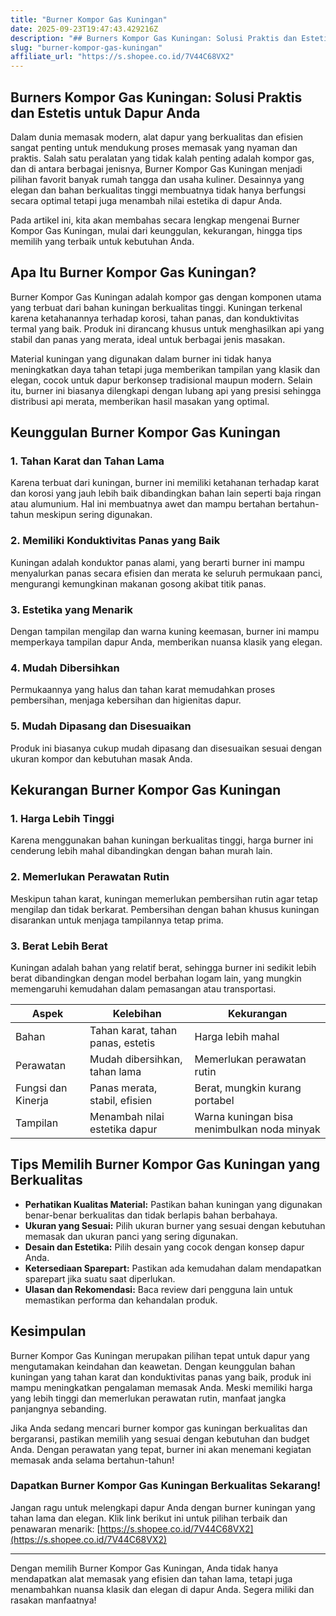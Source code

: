 ```yaml
---
title: "Burner Kompor Gas Kuningan"
date: 2025-09-23T19:47:43.429216Z
description: "## Burners Kompor Gas Kuningan: Solusi Praktis dan Estetis untuk Dapur Anda..."
slug: "burner-kompor-gas-kuningan"
affiliate_url: "https://s.shopee.co.id/7V44C68VX2"
---
```

## Burners Kompor Gas Kuningan: Solusi Praktis dan Estetis untuk Dapur Anda

Dalam dunia memasak modern, alat dapur yang berkualitas dan efisien sangat penting untuk mendukung proses memasak yang nyaman dan praktis. Salah satu peralatan yang tidak kalah penting adalah kompor gas, dan di antara berbagai jenisnya, Burner Kompor Gas Kuningan menjadi pilihan favorit banyak rumah tangga dan usaha kuliner. Desainnya yang elegan dan bahan berkualitas tinggi membuatnya tidak hanya berfungsi secara optimal tetapi juga menambah nilai estetika di dapur Anda.

Pada artikel ini, kita akan membahas secara lengkap mengenai Burner Kompor Gas Kuningan, mulai dari keunggulan, kekurangan, hingga tips memilih yang terbaik untuk kebutuhan Anda.

## Apa Itu Burner Kompor Gas Kuningan?

Burner Kompor Gas Kuningan adalah kompor gas dengan komponen utama yang terbuat dari bahan kuningan berkualitas tinggi. Kuningan terkenal karena ketahanannya terhadap korosi, tahan panas, dan konduktivitas termal yang baik. Produk ini dirancang khusus untuk menghasilkan api yang stabil dan panas yang merata, ideal untuk berbagai jenis masakan.

Material kuningan yang digunakan dalam burner ini tidak hanya meningkatkan daya tahan tetapi juga memberikan tampilan yang klasik dan elegan, cocok untuk dapur berkonsep tradisional maupun modern. Selain itu, burner ini biasanya dilengkapi dengan lubang api yang presisi sehingga distribusi api merata, memberikan hasil masakan yang optimal.

## Keunggulan Burner Kompor Gas Kuningan

### 1. Tahan Karat dan Tahan Lama
Karena terbuat dari kuningan, burner ini memiliki ketahanan terhadap karat dan korosi yang jauh lebih baik dibandingkan bahan lain seperti baja ringan atau alumunium. Hal ini membuatnya awet dan mampu bertahan bertahun-tahun meskipun sering digunakan.

### 2. Memiliki Konduktivitas Panas yang Baik
Kuningan adalah konduktor panas alami, yang berarti burner ini mampu menyalurkan panas secara efisien dan merata ke seluruh permukaan panci, mengurangi kemungkinan makanan gosong akibat titik panas.

### 3. Estetika yang Menarik
Dengan tampilan mengilap dan warna kuning keemasan, burner ini mampu memperkaya tampilan dapur Anda, memberikan nuansa klasik yang elegan.

### 4. Mudah Dibersihkan
Permukaannya yang halus dan tahan karat memudahkan proses pembersihan, menjaga kebersihan dan higienitas dapur.

### 5. Mudah Dipasang dan Disesuaikan
Produk ini biasanya cukup mudah dipasang dan disesuaikan sesuai dengan ukuran kompor dan kebutuhan masak Anda.

## Kekurangan Burner Kompor Gas Kuningan

### 1. Harga Lebih Tinggi
Karena menggunakan bahan kuningan berkualitas tinggi, harga burner ini cenderung lebih mahal dibandingkan dengan bahan murah lain.

### 2. Memerlukan Perawatan Rutin
Meskipun tahan karat, kuningan memerlukan pembersihan rutin agar tetap mengilap dan tidak berkarat. Pembersihan dengan bahan khusus kuningan disarankan untuk menjaga tampilannya tetap prima.

### 3. Berat Lebih Berat
Kuningan adalah bahan yang relatif berat, sehingga burner ini sedikit lebih berat dibandingkan dengan model berbahan logam lain, yang mungkin memengaruhi kemudahan dalam pemasangan atau transportasi.

| Aspek                 | Kelebihan                                      | Kekurangan                                    |
|-----------------------|------------------------------------------------|----------------------------------------------|
| Bahan                | Tahan karat, tahan panas, estetis               | Harga lebih mahal                           |
| Perawatan            | Mudah dibersihkan, tahan lama                  | Memerlukan perawatan rutin                  |
| Fungsi dan Kinerja  | Panas merata, stabil, efisien                  | Berat, mungkin kurang portabel             |
| Tampilan            | Menambah nilai estetika dapur                  | Warna kuningan bisa menimbulkan noda minyak |

## Tips Memilih Burner Kompor Gas Kuningan yang Berkualitas

- **Perhatikan Kualitas Material:** Pastikan bahan kuningan yang digunakan benar-benar berkualitas dan tidak berlapis bahan berbahaya.
- **Ukuran yang Sesuai:** Pilih ukuran burner yang sesuai dengan kebutuhan memasak dan ukuran panci yang sering digunakan.
- **Desain dan Estetika:** Pilih desain yang cocok dengan konsep dapur Anda.
- **Ketersediaan Sparepart:** Pastikan ada kemudahan dalam mendapatkan sparepart jika suatu saat diperlukan.
- **Ulasan dan Rekomendasi:** Baca review dari pengguna lain untuk memastikan performa dan kehandalan produk.

## Kesimpulan

Burner Kompor Gas Kuningan merupakan pilihan tepat untuk dapur yang mengutamakan keindahan dan keawetan. Dengan keunggulan bahan kuningan yang tahan karat dan konduktivitas panas yang baik, produk ini mampu meningkatkan pengalaman memasak Anda. Meski memiliki harga yang lebih tinggi dan memerlukan perawatan rutin, manfaat jangka panjangnya sebanding.

Jika Anda sedang mencari burner kompor gas kuningan berkualitas dan bergaransi, pastikan memilih yang sesuai dengan kebutuhan dan budget Anda. Dengan perawatan yang tepat, burner ini akan menemani kegiatan memasak anda selama bertahun-tahun!

### Dapatkan Burner Kompor Gas Kuningan Berkualitas Sekarang!

Jangan ragu untuk melengkapi dapur Anda dengan burner kuningan yang tahan lama dan elegan. Klik link berikut ini untuk pilihan terbaik dan penawaran menarik: [https://s.shopee.co.id/7V44C68VX2](https://s.shopee.co.id/7V44C68VX2)

---

Dengan memilih Burner Kompor Gas Kuningan, Anda tidak hanya mendapatkan alat memasak yang efisien dan tahan lama, tetapi juga menambahkan nuansa klasik dan elegan di dapur Anda. Segera miliki dan rasakan manfaatnya!